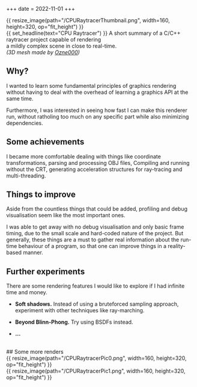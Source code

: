 +++
date  = 2022-11-01
+++

{{ resize_image(path="/CPURaytracerThumbnail.png", width=160, height=320, op="fit_height") }}<br clear="all" />
{{ set_headline(text="CPU Raytracer") }}
A short summary of a C/C++ raytracer project capable of rendering <br/>a mildly complex scene in close to real-time.<br/>
<em>(3D mesh made by <a href="https://www.cgtrader.com/ozne000"><u>Ozne000</u></a>)</em>

<!-- more -->

## Why?
I wanted to learn some fundamental principles of graphics rendering without having to deal
with the overhead of learning a graphics API at the same time. 

Furthermore, I was interested in seeing how fast I can make this renderer run, without
ratholing too much on any specific part while also minimizing dependencies.

## Some achievements
I became more comfortable dealing with things like coordinate transformations, parsing and processing OBJ files,
Compiling and running without the CRT, generating acceleration structures for ray-tracing and multi-threading.  

## Things to improve
Aside from the countless things that could be added, profiling and debug visualisation seem like the most important ones.

I was able to get away with no debug visualisation and only basic frame timing, due to the small scale
and hard-coded nature of the project.
But generally, these things are a must to gather real information about the run-time
behaviour of a program, so that one can improve things in a reality-based manner.

## Further experiments
There are some rendering features I would like to explore if I had infinite time and money.

- **Soft shadows.** Instead of using a bruteforced sampling approach, experiment with other techniques
like ray-marching.

- **Beyond Blinn-Phong.** Try using BSDFs instead.

- **...**
<br/>
## Some more renders
<br/>
{{ resize_image(path="/CPURaytracerPic0.png", width=160, height=320, op="fit_height") }}
<br/>
{{ resize_image(path="/CPURaytracerPic1.png", width=160, height=320, op="fit_height") }}
<br clear="all" />
